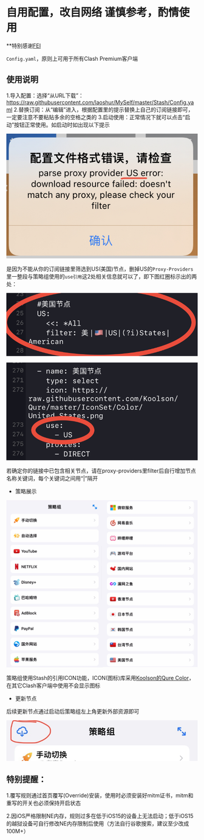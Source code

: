 
**自用配置，改自网络   谨慎参考，酌情使用**
===

**特别感谢[FEI](https://github.com/Infatuation-Fei/rule/tree/main/Stash)

`Config.yaml`，原则上可用于所有Clash Premium客户端

使用说明
---
1.导入配置：选择“从URL下载”：https://raw.githubusercontent.com/laoshur/MySelf/master/Stash/Config.yaml
2.替换订阅：从“编辑”进入，根据配置里的提示替换上自己的订阅链接即可，一定要注意不要粘贴多余的空格之类的
3.启动使用：正常情况下就可以点击“启动”按钮正常使用。如启动时如出现以下提示

![](https://raw.githubusercontent.com/Infatuation-Fei/explain/main/Picture/%E7%AD%9B%E9%80%89%E9%94%99%E8%AF%AF.png)

是因为不能从你的订阅链接里筛选到US(美国)节点，删掉US的`Proxy-Providers`里一整段与策略组使用的`use引用`这2处相关信息就可以了，即下图红圈标示出的两处：

![](https://raw.githubusercontent.com/Infatuation-Fei/explain/main/Picture/%E7%AD%9B%E9%80%89%E5%88%A0%E9%99%A4.png)

![](https://raw.githubusercontent.com/Infatuation-Fei/explain/main/Picture/%E7%AD%9B%E9%80%89%E5%88%A0%E9%99%A41.png)

若确定你的链接中已包含相关节点，请在proxy-providers里filter后自行增加节点名称关键词，每个关键词之间用“|”隔开

- 策略展示

![](https://raw.githubusercontent.com/Infatuation-Fei/explain/main/Picture/celve.jpg)

策略组使用Stash的引用ICON功能，ICON(图标)库采用[Koolson的Qure Color](https://github.com/Koolson/Qure/tree/master/IconSet/Color)，在其它Clash客户端中使用不会显示图标

- 更新节点

后续更新节点通过启动后策略组左上角更新外部资源即可

![](https://raw.githubusercontent.com/Infatuation-Fei/explain/main/Picture/Config1.jpg)

特别提醒：
---
1.覆写规则通过首页覆写(Override)安装，使用时必须安装好mitm证书，mitm和重写的开关也必须保持开启状态

2.因iOS严格限制NE内存，规则过多在低于iOS15的设备上无法启动；低于iOS15的越狱设备可自行修改NE内存限制后使用（方法自行谷歌搜索，建议至少改成100M+）
